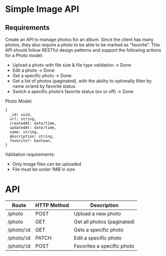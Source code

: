 # Simple Image API

## Requirements

Create an API to manage photos for an album. Since the client has many photos, they also require a photo to be able to be marked as “favorite”. This API should follow RESTful design patterns and support the following actions for a Photo model:
- Upload a photo with file size & file type validation -> Done
- Edit a photo -> Done
- Get a specific photo -> Done
- Get a list of photos (paginated), with the ability to optionally filter by name or/and by
favorite status
- Switch a specific photo’s favorite status (on or off) -> Done


Photo Model:
```
{
  _id: uuid,
  url: string,
  createdAt: date/time,
  updatedAt: date/time,
  name: string,
  description: string,
  favorite?: boolean,
}
```


Validation requirements:
- Only image files can be uploaded
- File must be under 1MB in size


# API 

| Route      | HTTP Method | Description                |
| ---------- | ----------- | -------------------------- |
| /photo     | POST        | Upload a new photo         |
| /photo     | GET         | Get all photos (paginated) |
| /photo/:id | GET         | Gets a specific photo      |
| /photo/:id | PATCH       | Edit a specific photo      |
| /photo/:id | POST        | Favorites a specific photo |
